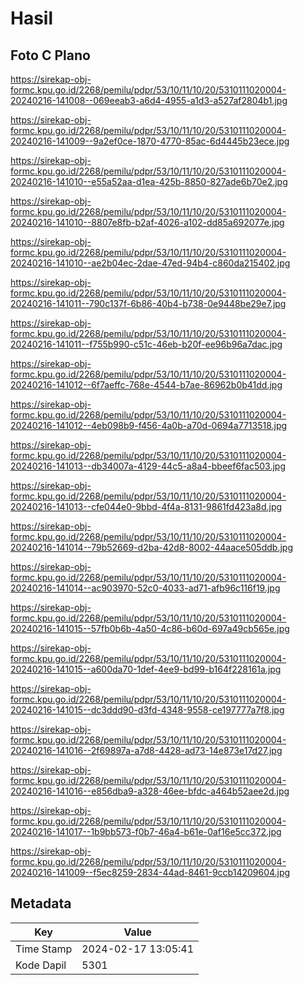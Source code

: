 # Hasil

## Foto C Plano

https://sirekap-obj-formc.kpu.go.id/2268/pemilu/pdpr/53/10/11/10/20/5310111020004-20240216-141008--069eeab3-a6d4-4955-a1d3-a527af2804b1.jpg

https://sirekap-obj-formc.kpu.go.id/2268/pemilu/pdpr/53/10/11/10/20/5310111020004-20240216-141009--9a2ef0ce-1870-4770-85ac-6d4445b23ece.jpg

https://sirekap-obj-formc.kpu.go.id/2268/pemilu/pdpr/53/10/11/10/20/5310111020004-20240216-141010--e55a52aa-d1ea-425b-8850-827ade6b70e2.jpg

https://sirekap-obj-formc.kpu.go.id/2268/pemilu/pdpr/53/10/11/10/20/5310111020004-20240216-141010--8807e8fb-b2af-4026-a102-dd85a692077e.jpg

https://sirekap-obj-formc.kpu.go.id/2268/pemilu/pdpr/53/10/11/10/20/5310111020004-20240216-141010--ae2b04ec-2dae-47ed-94b4-c860da215402.jpg

https://sirekap-obj-formc.kpu.go.id/2268/pemilu/pdpr/53/10/11/10/20/5310111020004-20240216-141011--790c137f-6b86-40b4-b738-0e9448be29e7.jpg

https://sirekap-obj-formc.kpu.go.id/2268/pemilu/pdpr/53/10/11/10/20/5310111020004-20240216-141011--f755b990-c51c-46eb-b20f-ee96b96a7dac.jpg

https://sirekap-obj-formc.kpu.go.id/2268/pemilu/pdpr/53/10/11/10/20/5310111020004-20240216-141012--6f7aeffc-768e-4544-b7ae-86962b0b41dd.jpg

https://sirekap-obj-formc.kpu.go.id/2268/pemilu/pdpr/53/10/11/10/20/5310111020004-20240216-141012--4eb098b9-f456-4a0b-a70d-0694a7713518.jpg

https://sirekap-obj-formc.kpu.go.id/2268/pemilu/pdpr/53/10/11/10/20/5310111020004-20240216-141013--db34007a-4129-44c5-a8a4-bbeef6fac503.jpg

https://sirekap-obj-formc.kpu.go.id/2268/pemilu/pdpr/53/10/11/10/20/5310111020004-20240216-141013--cfe044e0-9bbd-4f4a-8131-9861fd423a8d.jpg

https://sirekap-obj-formc.kpu.go.id/2268/pemilu/pdpr/53/10/11/10/20/5310111020004-20240216-141014--79b52669-d2ba-42d8-8002-44aace505ddb.jpg

https://sirekap-obj-formc.kpu.go.id/2268/pemilu/pdpr/53/10/11/10/20/5310111020004-20240216-141014--ac903970-52c0-4033-ad71-afb96c116f19.jpg

https://sirekap-obj-formc.kpu.go.id/2268/pemilu/pdpr/53/10/11/10/20/5310111020004-20240216-141015--57fb0b6b-4a50-4c86-b60d-697a49cb565e.jpg

https://sirekap-obj-formc.kpu.go.id/2268/pemilu/pdpr/53/10/11/10/20/5310111020004-20240216-141015--a600da70-1def-4ee9-bd99-b164f228161a.jpg

https://sirekap-obj-formc.kpu.go.id/2268/pemilu/pdpr/53/10/11/10/20/5310111020004-20240216-141015--dc3ddd90-d3fd-4348-9558-ce197777a7f8.jpg

https://sirekap-obj-formc.kpu.go.id/2268/pemilu/pdpr/53/10/11/10/20/5310111020004-20240216-141016--2f69897a-a7d8-4428-ad73-14e873e17d27.jpg

https://sirekap-obj-formc.kpu.go.id/2268/pemilu/pdpr/53/10/11/10/20/5310111020004-20240216-141016--e856dba9-a328-46ee-bfdc-a464b52aee2d.jpg

https://sirekap-obj-formc.kpu.go.id/2268/pemilu/pdpr/53/10/11/10/20/5310111020004-20240216-141017--1b9bb573-f0b7-46a4-b61e-0af16e5cc372.jpg

https://sirekap-obj-formc.kpu.go.id/2268/pemilu/pdpr/53/10/11/10/20/5310111020004-20240216-141009--f5ec8259-2834-44ad-8461-9ccb14209604.jpg


## Metadata

| Key        | Value               |
| ---------- | ------------------- |
| Time Stamp | 2024-02-17 13:05:41 |
| Kode Dapil | 5301                |



